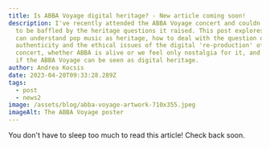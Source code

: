 ```yaml
---
title: Is ABBA Voyage digital heritage? - New article coming soon!
description: I﻿'ve recently attended the ABBA Voyage concert and couldn't help
  to be baffled by the heritage questions it raised. This post explores how we
  can understand pop music as heritage, how to deal with the question of
  authenticity and the ethical issues of the digital 're-production' of a
  concert, whether ABBA is alive or we feel only nostalgia for it, and overall
  if the ABBA Voyage can be seen as digital heritage.
author: Andrea Kocsis
date: 2023-04-20T09:33:28.289Z
tags:
  - post
  - news2
image: /assets/blog/abba-voyage-artwork-710x355.jpeg
imageAlt: The ABBA Voyage poster
---
```

Y﻿ou don't have to sleep too much to read this article! Check back soon.